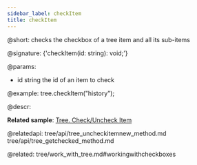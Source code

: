 ```yaml
---
sidebar_label: checkItem
title: checkItem
---          
```


@short: checks the checkbox of a tree item and all its sub-items

@signature: {'checkItem(id: string): void;'}

@params:
- id 		string		the id of an item to check

@example:
tree.checkItem("history");



@descr:

**Related sample**: [Tree. Check/Uncheck Item](https://snippet.dhtmlx.com/uzz6uknx)

@relatedapi:
tree/api/tree_uncheckitemnew_method.md
tree/api/tree_getchecked_method.md



@related: tree/work_with_tree.md#workingwithcheckboxes
